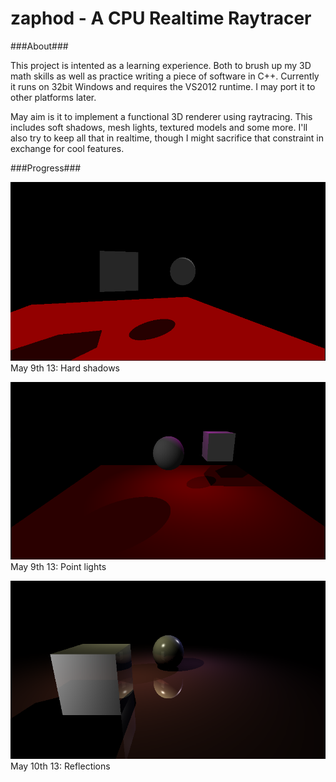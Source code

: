 zaphod - A CPU Realtime Raytracer
======

###About###

This project is intented as a learning experience. Both to brush up my 3D math skills as well as practice writing a
piece of software in C++. Currently it runs on 32bit Windows and requires the VS2012 runtime. I may port it to other
platforms later.

May aim is it to implement a functional 3D renderer using raytracing. This includes soft shadows, mesh lights, textured
models and some more. I'll also try to keep all that in realtime, though I might sacrifice that constraint in exchange
for cool features.

###Progress###

![Hard Shadows](img/hard_shadows.png)
May 9th 13: Hard shadows


![Point Lights](img/point_lights.png)
May 9th 13: Point lights

![Reflections](img/reflections.png)
May 10th 13: Reflections
